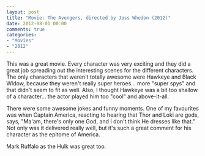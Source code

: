 ```yaml
---
layout: post
title: "Movie: The Avengers, directed by Joss Whedon (2012)"
date: 2012-08-01 00:00
comments: true
categories:
- "Movies"
- "2012"
---
```


This was a great movie. Every character was very exciting and they
did a great job spreading out the interesting scenes for the
different characters. The only characters that weren't totally
awesome were Hawkeye and Black Widow, because they weren't really
super heroes... more "super spys" and that didn't seem to fit as
well. Also, I thought Hawkeye was a bit too shallow of a
character... the actor played him too "cool" and above-it-all.

There were some awesome jokes and funny moments. One of my
favourites was when Captain America, reacting to hearing that Thor
and Loki are gods, says, "Ma'am, there's only one God, and I don't
think He dresses like that." Not only was it delivered really well,
but it's such a great comment for his character as the epitome of
America.

Mark Ruffalo as the Hulk was great too.
